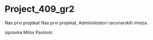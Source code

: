 # Project_409_gr2
Nas prvi projekat
Nas prvi projekat, Administratori racunarskih mreza.

ispravka Milos Pavlovic

